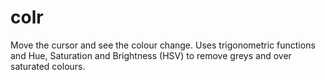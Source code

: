 # colr

Move the cursor and see the colour change. Uses trigonometric functions and Hue, Saturation and Brightness (HSV) to remove greys and over saturated colours.
